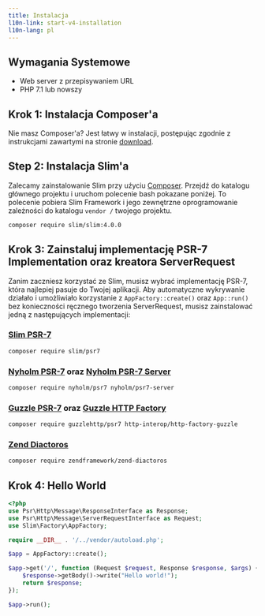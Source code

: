 ```yaml
---
title: Instalacja
l10n-link: start-v4-installation
l10n-lang: pl
---
```


## Wymagania Systemowe

* Web server z przepisywaniem URL
* PHP 7.1 lub nowszy

## Krok 1: Instalacja Composer'a

Nie masz Composer'a? Jest &#322;atwy w instalacji, post&#281;puj&#261;c zgodnie z instrukcjami zawartymi na stronie [download](https://getcomposer.org/download/).

## Step 2: Instalacja Slim'a

Zalecamy zainstalowanie Slim przy u&#378;yciu [Composer](https://getcomposer.org/).
Przejd&#378; do katalogu g&#322;&#243;wnego projektu i uruchom polecenie bash
pokazane poni&#380;ej. To polecenie pobiera Slim Framework i jego zewn&#281;trzne oprogramowanie
zale&#380;no&#347;ci do katalogu `vendor /` twojego projektu.

```bash
composer require slim/slim:4.0.0
```

## Krok 3: Zainstaluj implementacj&#281; PSR-7 Implementation oraz kreatora ServerRequest

Zanim zaczniesz korzysta&#263; ze Slim, musisz wybra&#263; implementacj&#281; PSR-7, kt&#243;ra najlepiej pasuje do Twojej aplikacji.
Aby automatyczne wykrywanie dzia&#322;a&#322;o i umożliwia&#322;o korzystanie z `AppFactory::create()` oraz `App::run()`
bez konieczno&#347;ci r&#281;cznego tworzenia ServerRequest, musisz zainstalowa&#263; jedn&#261; z nast&#281;pujących implementacji:

### [Slim PSR-7](https://github.com/slimphp/Slim-Psr7)
```bash
composer require slim/psr7
```

### [Nyholm PSR-7](https://github.com/Nyholm/psr7) oraz [Nyholm PSR-7 Server](https://github.com/Nyholm/psr7-server)
```bash
composer require nyholm/psr7 nyholm/psr7-server
```

### [Guzzle PSR-7](https://github.com/guzzle/psr7) oraz [Guzzle HTTP Factory](https://github.com/http-interop/http-factory-guzzle)
```bash
composer require guzzlehttp/psr7 http-interop/http-factory-guzzle
```

### [Zend Diactoros](https://github.com/zendframework/zend-diactoros)
```bash
composer require zendframework/zend-diactoros
```

## Krok 4: Hello World
```php
<?php
use Psr\Http\Message\ResponseInterface as Response;
use Psr\Http\Message\ServerRequestInterface as Request;
use Slim\Factory\AppFactory;

require __DIR__ . '/../vendor/autoload.php';

$app = AppFactory::create();

$app->get('/', function (Request $request, Response $response, $args) {
    $response->getBody()->write("Hello world!");
    return $response;
});

$app->run();
```
